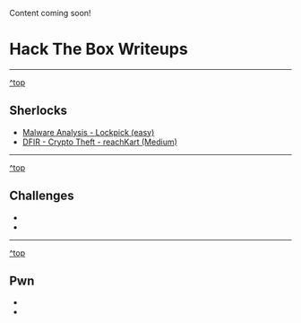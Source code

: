 Content coming soon!

<a id="top"></a>
# Hack The Box Writeups

---

[^top](#top)
## Sherlocks
+ [Malware Analysis - Lockpick (easy)](https://github.com/FidgetCube/HackTheBox_writeups/blob/main/sherlocks/lockpick/readme.md)
+ [DFIR - Crypto Theft - reachKart (Medium)](#)


---

[^top](#top)
## Challenges
+ [](#)
+ [](#)


---

[^top](#top)
## Pwn
+ [](#)
+ [](#)

